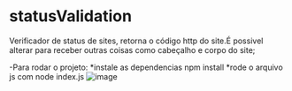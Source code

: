 # statusValidation

Verificador de status de sites, retorna o código http do site.É possivel alterar para receber outras coisas como cabeçalho e corpo do site;

-Para rodar o projeto:
*instale as dependencias npm install 
*rode o arquivo js com node index.js 
![image](https://github.com/postrenan/statusValidation/assets/76953726/941eb512-ae98-42d9-b8ce-fffe38efb796)

